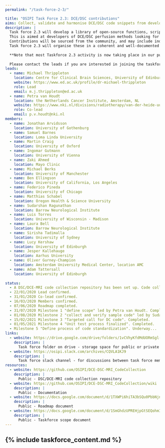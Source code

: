 ```yaml
---
permalink: "/task-force-2-3/"

title: "OSIPI Task Force 2.3: DCE/DSC contributions"
aims: Collect, validate and harmonise DCE/DSC code snippets from developers
description: |
  Task force 2.3 will develop a library of open-source functions, scripts and pipelines for DCE/DSC perfusion imaging analysis. 
  This is aimed at developers of DCE/DSC perfusion methods looking for specific functionality or development templates, or who want to share their own in-house developments with others. 
  Contributions will be sourced from the community, and may include individual functions and more complete pipelines in various programming languages. 
  Task force 2.3 will organise these in a coherent and well-documented library structure as defined by task force 2.1, then identify and develop any missing functionality. 
  
  **Note that most Taskforce 2.3 activity is now taking place in our public [DSC-/DCE-MRI Python code repository](https://github.com/OSIPI/DCE-DSC-MRI_CodeCollection) on Github. Please visit the repository [wiki](https://github.com/OSIPI/DCE-DSC-MRI_CodeCollection/wiki) for detailed information.**
  
  Please contact the leads if you are interested in joining the taskforce or in contributing code.  
leads:
  - name: Michael Thrippleton
    location: Centre for Clinical Brain Sciences, University of Edinburgh, UK
    website: https://www.ed.ac.uk/profile/dr-michael-thrippleton
    role: Lead
    email: m.j.thrippleton@ed.ac.uk 
  - name: Petra van Houdt
    location: the Netherlands Cancer Institute, Amsterdam, NL
    website: https://www.nki.nl/divisions/radiotherapy/van-der-heide-uulke-group/
    role: Co-lead
    email: p.v.houdt@nki.nl 
members:
  - name: Jonathan Arvidsson
    location: University of Gothenburg
  - name: Samuel Barnes
    location: Loma Linda University
  - name: Martin Craig
    location: University of Oxford
  - name: Ingomar Gutmann
    location: University of Vienna 
  - name: Zaki Ahmed
    location: Mayo Clinic
  - name: Michael Berks
    location: University of Manchester
  - name: Ben Ellingson
    location: University of California, Los Angeles
  - name: Federico Pineda
    location: University of Chicago
  - name: Matthias Schabel
    location: Oregon Health & Science University
  - name: Sudarshan Ragunathan
    location: Barrow Neurological Institute
  - name: Luis Torres
    location: University of Wisconsin - Madison
  - name: Laura Bell
    location: Barrow Neurological Institute
  - name: Sirisha Tadimalla
    location: University of Sydney
  - name: Lucy Kershaw
    location: University of Edinburgh
  - name: Jesper Kallehauge
    location: Aarhus University
  - name: Oliver Gurney-Champion
    location: Amsterdam University Medical Center, location AMC
  - name: Adam Tattersall
    location: University of Edinburgh
     
status:  
  - A DSC/DCE-MRI code collection repository has been set up. Code collection and testing are underway (see [here](https://github.com/OSIPI/DCE-DSC-MRI_CodeCollection/blob/develop/doc/code_contributions_record.csv) for overview of progress).
  - 22/01/2020 Lead confirmed.
  - 31/01/2020 Co-lead confirmed.
  - 16/03/2020 Members confirmed.
  - 07/06/2020 Roadmap completed.
  - 31/07/2020 Milestone 1 "define scope" led by Petra van Houdt. Completed.
  - 01/08/2020 Milestone 2 "collect and verify sample code" led by Sudarshan Ragunathan. Completed.
  - 15/02/2021 Milestone 3 "Targeted call for DC code". Completed.
  - 01/05/2021 Milestone 4 "Unit test process finalized". Completed.
  - Milestone 5 "Define process of code standardization". Underway...
links:
  - website: https://drive.google.com/drive/folders/1vCVhyKfdMdUORmSgl-M7Du71qDjsRurc
    description: |
      Task force folder on drive - storage space for public or private documents developed by the task force.        
  - website: https://osipi.slack.com/archives/CQVLA1KJ9
    description: |
      Task force slack channel - for discussions between task force members.
resources:
  - website: https://github.com/OSIPI/DCE-DSC-MRI_CodeCollection
    description: |
      Public - DSC/DCE-MRI code collection repository
  - website: https://github.com/OSIPI/DCE-DSC-MRI_CodeCollection/wiki
    description: |
      Public - Documentation
  - website: https://docs.google.com/document/d/1TXWPi6hiTA3bSQu0PbbNjnlNoVClik53Psp3QkVtvww/edit#bookmark=id.obucmtsk8skv
    description: |
      Public - Roadmap document
  - website: https://docs.google.com/document/d/1SmGhdzUPREHjpGtSEQohmIYz1Fi-XmHm0R8_Qp8xCuI/edit?usp=sharing
    description: |
      Public - Taskforce scope document
---
```


{% include taskforce_content.md %}
---

<!--- Please include your task force contents below, free formatting -->
